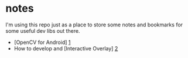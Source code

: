 notes
=====

I'm using this repo just as a place to store some notes and bookmarks for some useful dev libs out there.

* [OpenCV for Android] [1]
* How to develop and [Interactive Overlay] [2]


[1]: http://docs.opencv.org/doc/tutorials/introduction/android_binary_package/dev_with_OCV_on_Android.html "OpenCV"
[2]: http://www.jawsware.mobi/code_OverlayView/ "Interactive Overlay"
